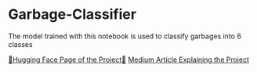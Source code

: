 # Garbage-Classifier

The model trained with this notebook is used to classify garbages into 6 classes

[🤗Hugging Face Page of the Project🤗](https://huggingface.co/spaces/tahaUgan/Garbage-Classifier)
[Medium Article Explaining the Project]()
